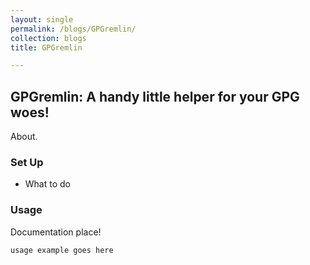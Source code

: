 ```yaml
---
layout: single
permalink: /blogs/GPGremlin/
collection: blogs
title: GPGremlin

---
```


## GPGremlin: A handy little helper for your GPG woes!

About.

### Set Up

  * What to do

### Usage

Documentation place!

`usage example goes here`
